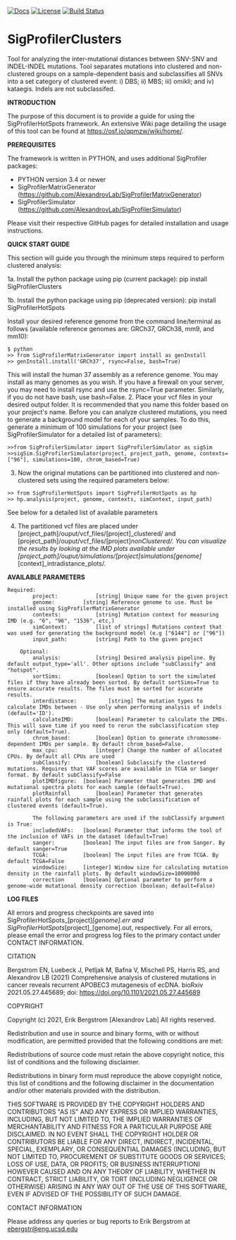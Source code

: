 [![Docs](https://img.shields.io/badge/docs-latest-blue.svg)](https://osf.io/qpmzw/wiki/home/) [![License](https://img.shields.io/badge/License-BSD\%202--Clause-orange.svg)](https://opensource.org/licenses/BSD-2-Clause) [![Build Status](https://app.travis-ci.com/AlexandrovLab/SigProfilerHotSpots.svg?branch=master)](https://app.travis-ci.com/AlexandrovLab/SigProfilerHotSpots)


# SigProfilerClusters
Tool for analyzing the inter-mutational distances between SNV-SNV and INDEL-INDEL mutations. Tool separates mutations into clustered and non-clustered groups on a sample-dependent basis and subclassifies all SNVs into a set category of clustered event: i) DBS; ii) MBS; iii) omikli; and iv) kataegis. Indels are not subclassifed. 


**INTRODUCTION**

The purpose of this document is to provide a guide for using the SigProfilerHotSpots framework. An extensive Wiki page detailing the usage of this tool can be found at https://osf.io/qpmzw/wiki/home/.


**PREREQUISITES**

The framework is written in PYTHON, and uses additional SigProfiler packages:

  * PYTHON          version 3.4 or newer
  * SigProfilerMatrixGenerator (https://github.com/AlexandrovLab/SigProfilerMatrixGenerator)
  * SigProfilerSimulator (https://github.com/AlexandrovLab/SigProfilerSimulator)

Please visit their respective GitHub pages for detailed installation and usage instructions.

**QUICK START GUIDE**

This section will guide you through the minimum steps required to perform clustered analysis:

1a. Install the python package using pip (current package):
                          pip install SigProfilerClusters

1b. Install the python package using pip (deprecated version):
                          pip install SigProfilerHotSpots
                          
Install your desired reference genome from the command line/terminal as follows (available reference genomes are: GRCh37, GRCh38, mm9, and mm10):
```
$ python
>> from SigProfilerMatrixGenerator import install as genInstall
>> genInstall.install('GRCh37', rsync=False, bash=True)
```
This will install the human 37 assembly as a reference genome. You may install as many genomes as you wish. If you have a firewall on your server, you may need to install rsync and use the rsync=True parameter. Similarly, if you do not have bash, 
use bash=False.
2. Place your vcf files in your desired output folder. It is recommended that you name this folder based on your project's name. Before you can analyze clustered mutations, you need to generate a background model for each of your samples. To do this, generate a minimum of 100 simulations for your project (see SigProfilerSimulator for a detailed list of parameters):
```
>>from SigProfilerSimulator import SigProfilerSimulator as sigSim
>>sigSim.SigProfilerSimulator(project, project_path, genome, contexts=["96"], simulations=100, chrom_based=True)
```
3. Now the original mutations can be partitioned into clustered and non-clustered sets using the required parameters below:
```
>> from SigProfilerHotSpots import SigProfilerHotSpots as hp
>> hp.analysis(project, genome, contexts, simContext, input_path)
```
See below for a detailed list of available parameters

4. The partitioned vcf files are placed under [project_path]/ouput/vcf_files/[project]_clustered/ and  [project_path]/ouput/vcf_files/[project]_nonClustered/. You can visualize the results by looking at the IMD plots available under [project_path]/ouput/simulations/[project]_simulations_[genome]_[context]_intradistance_plots/.

**AVAILABLE PARAMETERS**

	Required:
            project:			[string] Unique name for the given project
            genome:			[string] Reference genome to use. Must be installed using SigProfilerMatrixGenerator
            contexts:			[string] Mutation context for measuring IMD (e.g. "6", "96", "1536", etc,)
            simContext: 		[list of strings] Mutations context that was used for generating the background model (e.g ["6144"] or ["96"])
            input_path:			[string] Path to the given project
    
    	Optional:
            analysis:	 		[string] Desired analysis pipeline. By default output_type='all'. Other options include "subClassify" and "hotspot". 
            sortSims:			[boolean] Option to sort the simulated files if they have already been sorted. By default sortSims=True to ensure accurate results. The files must be sorted for accurate results. 
            interdistance:			[string] The mutation types to calculate IMDs between - Use only when performing analysis of indels (default='ID').
            calculateIMD:		[boolean] Parameter to calculate the IMDs. This will save time if you need to rerun the subclassification step only (default=True).
            chrom_based:		[boolean] Option to generate chromosome-dependent IMDs per sample. By default chrom_based=False. 
            max_cpu:			[integer] Change the number of allocated CPUs. By default all CPUs are used
            subClassify:		[boolean] Subclassify the clustered mutations. Requires that VAF scores are available in TCGA or Sanger format. By default subClassify=False 
            plotIMDfigure:	[boolean] Parameter that generates IMD and mutational spectra plots for each sample (default=True).
            plotRainfall		[boolean] Parameter that generates rainfall plots for each sample using the subclassification of clustered events (default=True).
            
            The following parameters are used if the subClassify argument is True:
            includedVAFs:	[boolean] Parameter that informs the tool of the inclusion of VAFs in the dataset (default=True)
            sanger:			[boolean] The input files are from Sanger. By default sanger=True
            TCGA:			[boolean] The input files are from TCGA. By default TCGA=False
            windowSize:		[integer] Window size for calculating mutation density in the rainfall plots. By default windowSize=10000000
            correction		[boolean] Optional parameter to perform a genome-wide mutational density correction (boolean; default=False)


**LOG FILES**

All errors and progress checkpoints are saved into SigProfilerHotSpots_[project]_[genome].err and SigProfilerHotSpots_[project]_[genome].out, respectively. For all errors, please email the error and progress log files to the primary contact under CONTACT INFORMATION.

CITATION

Bergstrom EN, Luebeck J, Petljak M, Bafna V, Mischell PS, Harris RS, and Alexandrov LB (2021) Comprehensive analysis of clustered mutations in cancer reveals recurrent APOBEC3 mutagenesis of ecDNA. bioRxiv 2021.05.27.445689; doi: https://doi.org/10.1101/2021.05.27.445689

COPYRIGHT

Copyright (c) 2021, Erik Bergstrom [Alexandrov Lab] All rights reserved.

Redistribution and use in source and binary forms, with or without modification, are permitted provided that the following conditions are met:

Redistributions of source code must retain the above copyright notice, this list of conditions and the following disclaimer.

Redistributions in binary form must reproduce the above copyright notice, this list of conditions and the following disclaimer in the documentation and/or other materials provided with the distribution.

THIS SOFTWARE IS PROVIDED BY THE COPYRIGHT HOLDERS AND CONTRIBUTORS "AS IS" AND ANY EXPRESS OR IMPLIED WARRANTIES, INCLUDING, BUT NOT LIMITED TO, THE IMPLIED WARRANTIES OF MERCHANTABILITY AND FITNESS FOR A PARTICULAR PURPOSE ARE DISCLAIMED. IN NO EVENT SHALL THE COPYRIGHT HOLDER OR CONTRIBUTORS BE LIABLE FOR ANY DIRECT, INDIRECT, INCIDENTAL, SPECIAL, EXEMPLARY, OR CONSEQUENTIAL DAMAGES (INCLUDING, BUT NOT LIMITED TO, PROCUREMENT OF SUBSTITUTE GOODS OR SERVICES; LOSS OF USE, DATA, OR PROFITS; OR BUSINESS INTERRUPTION) HOWEVER CAUSED AND ON ANY THEORY OF LIABILITY, WHETHER IN CONTRACT, STRICT LIABILITY, OR TORT (INCLUDING NEGLIGENCE OR OTHERWISE) ARISING IN ANY WAY OUT OF THE USE OF THIS SOFTWARE, EVEN IF ADVISED OF THE POSSIBILITY OF SUCH DAMAGE.

CONTACT INFORMATION

Please address any queries or bug reports to Erik Bergstrom at ebergstr@eng.ucsd.edu
